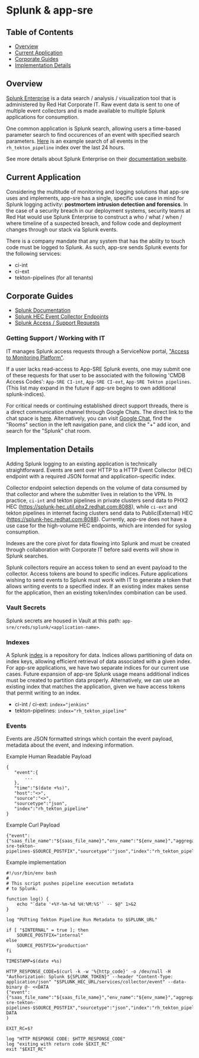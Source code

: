 # Splunk & app-sre

## Table of Contents

* [Overview](#overview)
* [Current Application](#current-application)
* [Corporate Guides](#corporate-guides)
* [Implementation Details](#implementation-details)

## Overview

[Splunk Enterprise](https://splunk.corp.redhat.com/) is a data search / analysis / visualization tool that is administered by Red Hat Corporate IT. Raw event data is sent to one of multiple event collectors and is made available to multiple Splunk applications for consumption.

One common application is Splunk search, allowing users a time-based parameter search to find occurences of an event with specified search parameters. [Here](https://splunk.corp.redhat.com/en-US/app/search/search?earliest=-1d%40d&latest=now&q=search%20index%3D%22rh_tekton_pipeline%22&display.page.search.mode=smart&dispatch.sample_ratio=1&display.page.search.tab=events&display.general.type=events&display.prefs.statistics.count=100&sid=1630595865.174779_225B9C90-BB47-4B35-96FA-2279639EFCC3) is an example search of all events in the `rh_tekton_pipeline` index over the last 24 hours.

See more details about Splunk Enterprise on their [documentation website](https://docs.splunk.com/Documentation/Splunk/8.2.2/Overview/AboutSplunkEnterprise).

## Current Application

Considering the multitude of monitoring and logging solutions that app-sre uses and implements, app-sre has a single, specific use case in mind for Splunk logging activity: **postmortem intrusion detection and forensics**. In the case of a security breach in our deployment systems, security teams at Red Hat would use Splunk Enterprise to construct a who / what / when / where timeline of a suspected breach, and follow code and deployment changes through our stack via Splunk events.

There is a company mandate that any system that has the ability to touch code must be logged to Splunk. As such, app-sre sends Splunk events for the following services:

* ci-int
* ci-ext
* tekton-pipelines (for all tenants)

## Corporate Guides

* [Splunk Documentation](https://source.redhat.com/departments/it/splunk/splunk_wiki/)
* [Splunk HEC Event Collector Endpoints](https://source.redhat.com/departments/it/splunk/splunk_wiki/splunk_fy20_architecture_blueprint#splunk-http-event-collectors-hec-)
* [Splunk Access / Support Requests](https://redhat.service-now.com/help?id=sc_cat_item&sys_id=ed13c6af1b2a2c50e43942a7bc4bcbc3)

### Getting Support / Working with IT

IT manages Splunk access requests through a ServiceNow portal, ["Access to Monitoring Platform"](https://redhat.service-now.com/help?id=sc_cat_item&sys_id=ed13c6af1b2a2c50e43942a7bc4bcbc3).

If a user lacks read-access to App-SRE Splunk events, one may submit one of these requests for that user to be associated with the following 'CMDB Access Codes': `App-SRE CI-int`, `App-SRE CI-ext`, `App-SRE Tekton pipelines`. (This list may expand in the future if app-sre begins to own additional splunk-indices).

For critical needs or continuing established direct support threads, there is a direct communication channel through Google Chats. The direct link to the chat space is [here](https://mail.google.com/chat/u/0/#chat/space/AAAAvuMOFCY). Alternatively, you can visit [Google Chat](https://mail.google.com/chat/), find the "Rooms" section in the left navigation pane, and click the "+" add icon, and search for the "Splunk" chat room.

## Implementation Details

Adding Splunk logging to an existing application is technically straightforward. Events are sent over HTTP to a HTTP Event Collector (HEC) endpoint with a required JSON format and application-specific index. 

Collector endpoint selection depends on the volume of data consumed by that collector and where the submitter lives in relation to the VPN. In practice, `ci-int` and tekton pipelines in private clusters send data to PHX2 HEC (https://splunk-hec.util.phx2.redhat.com:8088), while `ci-ext` and tekton pipelines in internet facing clusters send data to Public(External) HEC (https://splunk-hec.redhat.com:8088). Currently, app-sre does not have a use case for the high-volume HEC endpoints, which are intended for syslog consumption.

Indexes are the core pivot for data flowing into Splunk and must be created through collaboration with Corporate IT before said events will show in Splunk searches.

Splunk collectors require an access token to send an event payload to the collector. Access tokens are bound to specific indices. Future applications wishing to send events to Splunk must work with IT to generate a token that allows writing events to a specified index. If an existing index makes sense for the application, then an existing token/index combination can be used.

### Vault Secrets

Splunk secrets are housed in Vault at this path: `app-sre/creds/splunk/<application-name>`.

### Indexes

A Splunk [index](https://docs.splunk.com/Splexicon:Index) is a repository for data. Indices allows partitioning of data on index keys, allowing efficient retrieval of data associated with a given index. For app-sre applications, we have two separate indices for our current use cases. Future expansion of app-sre Splunk usage means additional indices must be created to partition data properly. Alternatively, we can use an existing index that matches the application, given we have access tokens that permit writing to an index.

* ci-int / ci-ext: `index="jenkins"`
* tekton-pipelines: `index="rh_tekton_pipeline"`

### Events

Events are JSON formatted strings which contain the event payload, metadata about the event, and indexing information.

Example Human Readable Payload

```
{
   "event":{
       ...
   },
   "time":"$(date +%s)",
   "host":"<>",
   "source":"<>",
   "sourcetype":"json",
   "index":"rh_tekton_pipeline"
}
```

Example Curl Payload

```
{"event":{"saas_file_name":"${saas_file_name}","env_name":"${env_name}","aggregate_task_status":"${aggregate_task_status}","tkn_cluster_console_url":"${tkn_cluster_console_url}","tkn_namespace_name":"${tkn_namespace_name}","pipelinerun_name":"${pipelinerun_name}"},"time":"$TIMESTAMP","host":"${tkn_cluster_console_url}","source":"app-sre-tekton-pipelines-$SOURCE_POSTFIX","sourcetype":"json","index":"rh_tekton_pipeline"}
```

Example implementation

```
#!/usr/bin/env bash
#
# This script pushes pipeline execution metadata
# to Splunk.

function log() {
    echo "`date '+%Y-%m-%d %H:%M:%S'` -- $@" 1>&2
}

log "PUTting Tekton Pipeline Run Metadata to $SPLUNK_URL"

if [ "$INTERNAL" = true ]; then
    SOURCE_POSTFIX="internal"
else
    SOURCE_POSTFIX="production"
fi

TIMESTAMP=$(date +%s)

HTTP_RESPONSE_CODE=$(curl -k -w '%{http_code}' -o /dev/null -H "Authorization: Splunk ${SPLUNK_TOKEN}" --header "Content-Type: application/json" "$SPLUNK_HEC_URL/services/collector/event" --data-binary @- <<DATA
{"event":{"saas_file_name":"${saas_file_name}","env_name":"${env_name}","aggregate_task_status":"${aggregate_task_status}","tkn_cluster_console_url":"${tkn_cluster_console_url}","tkn_namespace_name":"${tkn_namespace_name}","pipelinerun_name":"${pipelinerun_name}"},"time":"$TIMESTAMP","host":"${tkn_cluster_console_url}","source":"app-sre-tekton-pipelines-$SOURCE_POSTFIX","sourcetype":"json","index":"rh_tekton_pipeline"}
DATA
)

EXIT_RC=$?

log "HTTP RESPONSE CODE: $HTTP_RESPONSE_CODE"
log "exiting with return code $EXIT_RC"
exit "$EXIT_RC"
```
